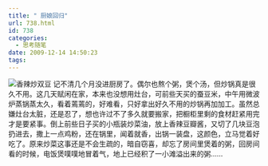 ```yaml
---
title: " 厨娘回归"
url: 738.html
id: 738
categories:
  - 思考随笔
date: 2009-12-14 14:50:23
tags:
---
```


![香辣炒双豆](../../../images/2009/12/e9a699e8bea3e8b186e6b3a1e78292e8b186e793a3.jpg "香辣炒双豆") 记不清几个月没进厨房了。偶尔也熬个粥，煲个汤，但炒锅真是很久不用。这几天赋闲在家，本来也没想用灶台，可前些天买的蚕豆米，中午用微波炉蒸锅蒸太久，看着蔫蔫的，好难看，只好拿出好久不用的炒锅再加加工。虽然总嫌灶台太脏，还是忍了，想也许过不了多久就要搬家，把橱柜里剩的食材赶紧用完才是要紧事。倒上前些日子买的小瓶装炒菜油，放上香辣豆瓣酱，又切了几块豆泡扔进去，撒上一点鸡粉，还在锅里，闻着就香，出锅一装盘，这颜色，立马觉着好吃了。原来炒菜这事还是不会生疏的，暗自窃喜，却忘了房间里煲着的粥，回房间看的时候，电饭煲噗噗地冒着气，地上已经积了一小滩溢出来的粥……